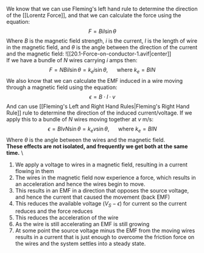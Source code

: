 We know that we can use Fleming's left hand rule to determine the direction of the [[Lorentz Force]], and that we can calculate the force using the equation:
$$F=Bil\sin\theta$$
Where $B$ is the magnetic field strength, $i$ is the current, $l$ is the length of wire in the magnetic field, and $\theta$ is the angle between the direction of the current and the magnetic field:
![[20.1-Force-on-conductor-1.avif|center]]
\
If we have a bundle of $N$ wires carrying $i$ amps then:
$$F=NBil\sin\theta=k_ei\sin\theta,~~~~~~\text{where } k_{e}=BlN $$
We also know that we can calculate the EMF induced in a wire moving through a magnetic field using the equation:
$$\epsilon=B\cdot l\cdot v$$
And can use [[Fleming's Left and Right Hand Rules|Fleming's Right Hand Rule]] rule to determine the direction of the induced current/voltage.
If we apply this to a bundle of $N$ wires moving together at $v$ m/s:
$$\epsilon=BlvN\sin\theta=k_{e}v\sin\theta,~~~~~~\text{where }k_{e}=BlN$$
Where $\theta$ is the angle between the wires and the magnetic field.
\
**These effects are not isolated, and frequently we get both at the same time.**
\
1) We apply a voltage to wires in a magnetic field, resulting in a current flowing in them
2) The wires in the magnetic field now experience a force, which results in an acceleration and hence the wires begin to move.
3) This results in an EMF in a direction that opposes the source voltage, and hence the current that caused the movement (back EMF)
4) This reduces the available voltage ($V_S-\epsilon$) for current so the current reduces and the force reduces
5) This reduces the acceleration of the wire
6) As the wire is still accelerating an EMF is still growing
7) At some point the source voltage minus the EMF from the moving wires results in a current that is just enough to overcome the friction force on the wires and the system settles into a steady state.
